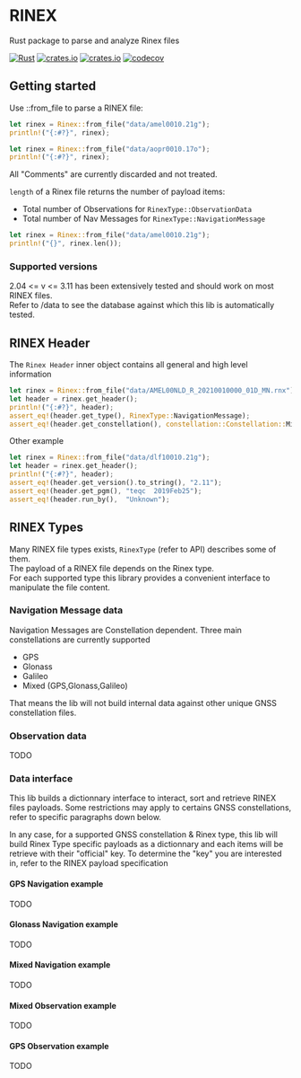 # RINEX 
Rust package to parse and analyze Rinex files

[![Rust](https://github.com/gwbres/rinex/actions/workflows/rust.yml/badge.svg)](https://github.com/gwbres/rinex/actions/workflows/rust.yml)
[![crates.io](https://img.shields.io/crates/v/rinex.svg)](https://crates.io/crates/rinex)
[![crates.io](https://img.shields.io/crates/d/rinex.svg)](https://crates.io/crates/rinex)
[![codecov](https://codecov.io/gh/gwbres/rinex/branch/main/graph/badge.svg)](https://codecov.io/gh/gwbres/rinex)

## Getting started

Use ::from_file to parse a RINEX file:

```rust
let rinex = Rinex::from_file("data/amel0010.21g");
println!("{:#?}", rinex);

let rinex = Rinex::from_file("data/aopr0010.17o");
println!("{:#?}", rinex);
```

All "Comments" are currently discarded and not treated.   

`length` of a Rinex file returns the number of payload items:

+ Total number of Observations for `RinexType::ObservationData`
+ Total number of Nav Messages for `RinexType::NavigationMessage`

```rust
let rinex = Rinex::from_file("data/amel0010.21g");
println!("{}", rinex.len());
```

### Supported versions

2.04 <= v <= 3.11 has been extensively tested and should work on most RINEX files.   
Refer to /data to see the database against which this lib is automatically tested.

## RINEX Header

The `Rinex Header` inner object contains all
general and high level information 

```rust
let rinex = Rinex::from_file("data/AMEL00NLD_R_20210010000_01D_MN.rnx");
let header = rinex.get_header();
println!("{:#?}", header);
assert_eq!(header.get_type(), RinexType::NavigationMessage);
assert_eq!(header.get_constellation(), constellation::Constellation::Mixed);
```

Other example

```rust
let rinex = Rinex::from_file("data/dlf10010.21g");
let header = rinex.get_header();
println!("{:#?}", header);
assert_eq!(header.get_version().to_string(), "2.11"); 
assert_eq!(header.get_pgm(), "teqc  2019Feb25");
assert_eq!(header.run_by(),  "Unknown");
```

## RINEX Types

Many RINEX file types exists, `RinexType` (refer to API) describes some of them.  
The payload of a RINEX file depends on the Rinex type.  
For each supported type this library provides a convenient interface to 
manipulate the file content.

### Navigation Message data

Navigation Messages are Constellation dependent. Three main constellations
are currently supported 

+ GPS
+ Glonass
+ Galileo
+ Mixed (GPS,Glonass,Galileo)

That means the lib will not build internal data against other unique GNSS constellation files.

### Observation data
TODO

### Data interface

This lib builds a dictionnary interface to interact, sort and retrieve
RINEX files payloads. Some restrictions may apply to certains GNSS constellations,
refer to specific paragraphs down below.

In any case, for a supported GNSS constellation & Rinex type, this lib will build
Rinex Type specific payloads as a dictionnary and each items will be retrieve
with their "official" key. To determine the "key" you are interested in,
refer to the RINEX payload specification

#### GPS Navigation example
TODO

#### Glonass Navigation example  
TODO

#### Mixed Navigation example
TODO

#### Mixed Observation example
TODO

#### GPS Observation example
TODO